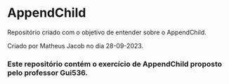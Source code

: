 # AppendChild
Repositório criado com o objetivo de entender sobre o AppendChild.

Criado por Matheus Jacob no dia 28-09-2023.

<h3>Este repositório contém o exercício de AppendChild proposto pelo professor Gui536.</h3>
